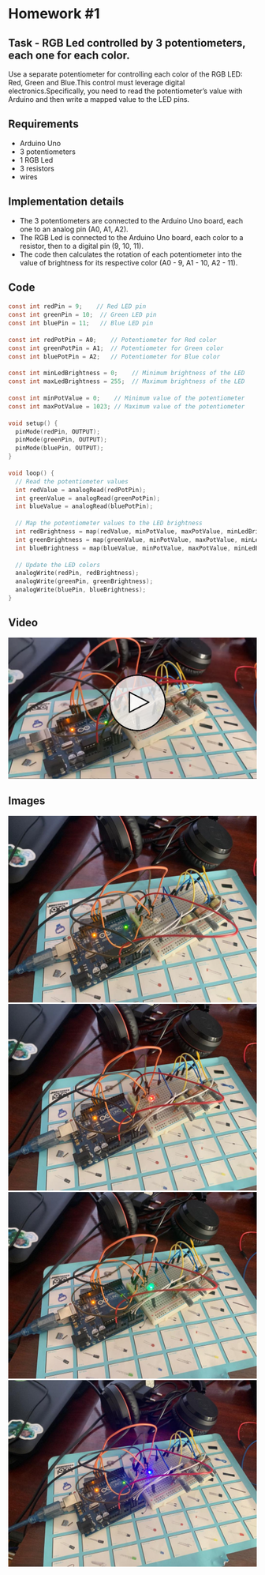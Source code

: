 # Homework #1

## Task - RGB Led controlled by 3 potentiometers, each one for each color.
Use a separate potentiometer for controlling each color of the RGB LED: Red, Green and Blue.This control must leverage digital electronics.Specifically, you need to  read the potentiometer’s value with Arduino and then write a mapped value to the LED pins.

## Requirements
- Arduino Uno
- 3 potentiometers
- 1 RGB Led
- 3 resistors 
- wires

## Implementation details
- The 3 potentiometers are connected to the Arduino Uno board, each one to an analog pin (A0, A1, A2).
- The RGB Led is connected to the Arduino Uno board, each color to a resistor, then to a digital pin (9, 10, 11).
- The code then calculates the rotation of each potentiometer into the value of brightness for its respective color (A0 - 9, A1 - 10, A2 - 11).

## Code 
```c
const int redPin = 9;    // Red LED pin
const int greenPin = 10;  // Green LED pin
const int bluePin = 11;   // Blue LED pin

const int redPotPin = A0;    // Potentiometer for Red color
const int greenPotPin = A1;  // Potentiometer for Green color
const int bluePotPin = A2;   // Potentiometer for Blue color

const int minLedBrightness = 0;    // Minimum brightness of the LED
const int maxLedBrightness = 255;  // Maximum brightness of the LED

const int minPotValue = 0;    // Minimum value of the potentiometer
const int maxPotValue = 1023; // Maximum value of the potentiometer

void setup() {
  pinMode(redPin, OUTPUT);
  pinMode(greenPin, OUTPUT);
  pinMode(bluePin, OUTPUT);
}

void loop() {
  // Read the potentiometer values
  int redValue = analogRead(redPotPin);
  int greenValue = analogRead(greenPotPin);
  int blueValue = analogRead(bluePotPin);

  // Map the potentiometer values to the LED brightness
  int redBrightness = map(redValue, minPotValue, maxPotValue, minLedBrightness, maxLedBrightness);
  int greenBrightness = map(greenValue, minPotValue, maxPotValue, minLedBrightness, maxLedBrightness);
  int blueBrightness = map(blueValue, minPotValue, maxPotValue, minLedBrightness, maxLedBrightness);

  // Update the LED colors
  analogWrite(redPin, redBrightness);
  analogWrite(greenPin, greenBrightness);
  analogWrite(bluePin, blueBrightness);
}
```

## Video
<a href="https://youtu.be/34BXTwMJW_8" target="_blank"><img src="assets/thumbnail.jpg"></a>

## Images
![off](assets/4.jpg)
![red](assets/1.jpg)
![blue](assets/2.jpg)
![green](assets/3.jpg)
